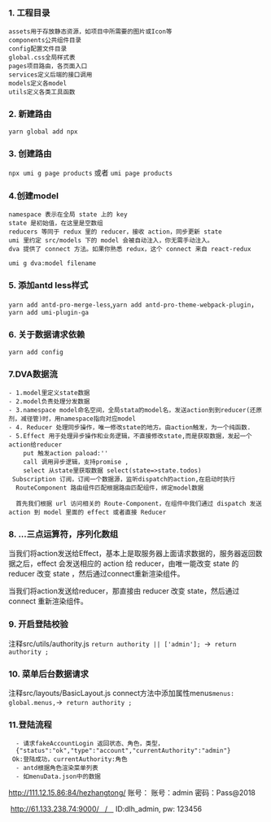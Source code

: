 ### 1. 工程目录
    assets用于存放静态资源，如项目中所需要的图片或Icon等
    components公共组件目录
    config配置文件目录
    global.css全局样式表
    pages项目路由，各页面入口
    services定义后端的接口调用
    models定义各model
    utils定义各类工具函数
### 2. 新建路由
 `yarn global add npx`
### 3. 创建路由
`npx umi g page products` 或者 `umi page products`
### 4.创建model
    namespace 表示在全局 state 上的 key
    state 是初始值，在这里是空数组
    reducers 等同于 redux 里的 reducer，接收 action，同步更新 state
    umi 里约定 src/models 下的 model 会被自动注入，你无需手动注入。
    dva 提供了 connect 方法。如果你熟悉 redux，这个 connect 来自 react-redux
`umi g dva:model filename`
### 5. 添加antd less样式
 `yarn add antd-pro-merge-less`,`yarn add antd-pro-theme-webpack-plugin`，`yarn add umi-plugin-ga`
### 6. 关于数据请求依赖
`yarn add config`
### 7.DVA数据流
    - 1.model里定义state数据
    - 2.model负责处理分发数据
    - 3.namespace model命名空间，全局stata的model名，发送action到到reducer(还原剂，减径管)时，用namespace指向对应model
    - 4. Reducer 处理同步操作，唯一修改state的地方。由action触发，为一个纯函数.
    - 5.Effect 用于处理异步操作和业务逻辑，不直接修改state,而是获取数据，发起一个action给reducer
        put 触发action paload:''
        call 调用异步逻辑，支持promise ,
        select 从state里获取数据 select(state=>state.todos)
     Subscription 订阅，订阅一个数据源，监听dispatch的action,在启动时执行
      RouteComponent 路由组件匹配根据路由匹配组件，绑定model数据

      首先我们根据 url 访问相关的 Route-Component，在组件中我们通过 dispatch 发送 action 到 model 里面的 effect 或者直接 Reducer
### 8.  ...三点运算符，序列化数组
当我们将action发送给Effect，基本上是取服务器上面请求数据的，服务器返回数据之后，effect 会发送相应的 action 给 reducer，由唯一能改变 state 的 reducer 改变 state ，然后通过connect重新渲染组件。

当我们将action发送给reducer，那直接由 reducer 改变 state，然后通过 connect 重新渲染组件。

### 9. 开启登陆校验
 注释src/utils/authority.js
    `return authority || ['admin']; `->` return authority ;`     
### 10. 菜单后台数据请求
 注释src/layouts/BasicLayout.js
    connect方法中添加属性menus` menus: global.menus, `->` return authority ;`  
### 11.登陆流程
      - 请求fakeAccountLogin 返回状态、角色，类型，
      {"status":"ok","type":"account","currentAuthority":"admin"}
     Ok:登陆成功，currentAuthority:角色
      - antd根据角色渲染菜单列表
      - 如menuData.json中的数据

http://111.12.15.86:84/hezhangtong/
账号：
账号：admin 密码：Pass@2018

 http://61.133.238.74:9000/   /   
ID:dlh_admin, pw: 123456